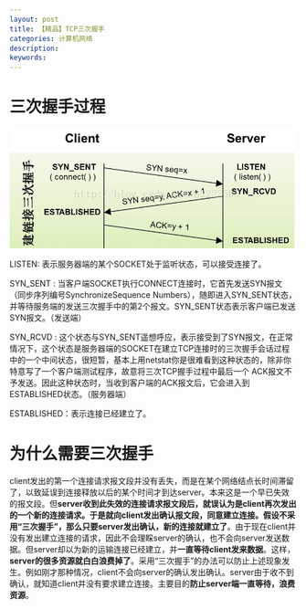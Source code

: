 ```yaml
---
layout: post
title: 【精品】TCP三次握手
categories: 计算机网络
description: 
keywords: 
---
```


# 三次握手过程

![](/images/posts/2015-11-09-net-3-hank-tcp.md/1.png)


LISTEN: 表示服务器端的某个SOCKET处于监听状态，可以接受连接了。

SYN_SENT : 当客户端SOCKET执行CONNECT连接时，它首先发送SYN报文（同步序列编号SynchronizeSequence Numbers），随即进入SYN_SENT状态，并等待服务端的发送三次握手中的第2个报文。SYN_SENT状态表示客户端已发送SYN报文。（发送端）

SYN_RCVD : 这个状态与SYN_SENT遥想呼应，表示接受到了SYN报文，在正常情况下，这个状态是服务器端的SOCKET在建立TCP连接时的三次握手会话过程中的一个中间状态，很短暂，基本上用netstat你是很难看到这种状态的，除非你特意写了一个客户端测试程序，故意将三次TCP握手过程中最后一个 ACK报文不予发送。因此这种状态时，当收到客户端的ACK报文后，它会进入到ESTABLISHED状态。（服务器端）

ESTABLISHED：表示连接已经建立了。



# 为什么需要三次握手

client发出的第一个连接请求报文段并没有丢失，而是在某个网络结点长时间滞留了，以致延误到连接释放以后的某个时间才到达server。本来这是一个早已失效的报文段。但**server收到此失效的连接请求报文段后，就误认为是client再次发出的一个新的连接请求。于是就向client发出确认报文段，同意建立连接。假设不采用“三次握手”，那么只要server发出确认，新的连接就建立了**。由于现在client并没有发出建立连接的请求，因此不会理睬server的确认，也不会向server发送数据。但server却以为新的运输连接已经建立，并**一直等待client发来数据**。这样，**server的很多资源就白白浪费掉了**。采用“三次握手”的办法可以防止上述现象发生。例如刚才那种情况，client不会向server的确认发出确认。server由于收不到确认，就知道client并没有要求建立连接。主要目的**防止server端一直等待，浪费资源**。
 


 

